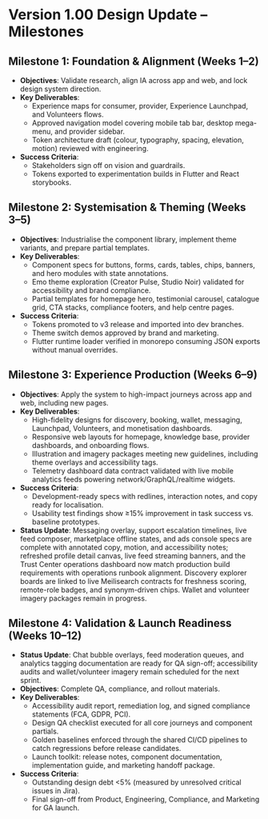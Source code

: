 # Version 1.00 Design Update – Milestones

## Milestone 1: Foundation & Alignment (Weeks 1–2)
- **Objectives**: Validate research, align IA across app and web, and lock design system direction.
- **Key Deliverables**:
  - Experience maps for consumer, provider, Experience Launchpad, and Volunteers flows.
  - Approved navigation model covering mobile tab bar, desktop mega-menu, and provider sidebar.
  - Token architecture draft (colour, typography, spacing, elevation, motion) reviewed with engineering.
- **Success Criteria**:
  - Stakeholders sign off on vision and guardrails.
  - Tokens exported to experimentation builds in Flutter and React storybooks.

## Milestone 2: Systemisation & Theming (Weeks 3–5)
- **Objectives**: Industrialise the component library, implement theme variants, and prepare partial templates.
- **Key Deliverables**:
  - Component specs for buttons, forms, cards, tables, chips, banners, and hero modules with state annotations.
  - Emo theme exploration (Creator Pulse, Studio Noir) validated for accessibility and brand compliance.
  - Partial templates for homepage hero, testimonial carousel, catalogue grid, CTA stacks, compliance footers, and help centre pages.
- **Success Criteria**:
  - Tokens promoted to v3 release and imported into dev branches.
  - Theme switch demos approved by brand and marketing.
  - Flutter runtime loader verified in monorepo consuming JSON exports without manual overrides.

## Milestone 3: Experience Production (Weeks 6–9)
- **Objectives**: Apply the system to high-impact journeys across app and web, including new pages.
- **Key Deliverables**:
  - High-fidelity designs for discovery, booking, wallet, messaging, Launchpad, Volunteers, and monetisation dashboards.
  - Responsive web layouts for homepage, knowledge base, provider dashboards, and onboarding flows.
  - Illustration and imagery packages meeting new guidelines, including theme overlays and accessibility tags.
  - Telemetry dashboard data contract validated with live mobile analytics feeds powering network/GraphQL/realtime widgets.
- **Success Criteria**:
  - Development-ready specs with redlines, interaction notes, and copy ready for localisation.
  - Usability test findings show ≥15% improvement in task success vs. baseline prototypes.
- **Status Update**: Messaging overlay, support escalation timelines, live feed composer, marketplace offline states, and ads console specs are complete with annotated copy, motion, and accessibility notes; refreshed profile detail canvas, live feed streaming banners, and the Trust Center operations dashboard now match production build requirements with operations runbook alignment. Discovery explorer boards are linked to live Meilisearch contracts for freshness scoring, remote-role badges, and synonym-driven chips. Wallet and volunteer imagery packages remain in progress.

## Milestone 4: Validation & Launch Readiness (Weeks 10–12)
- **Status Update**: Chat bubble overlays, feed moderation queues, and analytics tagging documentation are ready for QA sign-off; accessibility audits and wallet/volunteer imagery remain scheduled for the next sprint.
- **Objectives**: Complete QA, compliance, and rollout materials.
- **Key Deliverables**:
  - Accessibility audit report, remediation log, and signed compliance statements (FCA, GDPR, PCI).
  - Design QA checklist executed for all core journeys and component partials.
  - Golden baselines enforced through the shared CI/CD pipelines to catch regressions before release candidates.
  - Launch toolkit: release notes, component documentation, implementation guide, and marketing handoff package.
- **Success Criteria**:
  - Outstanding design debt <5% (measured by unresolved critical issues in Jira).
  - Final sign-off from Product, Engineering, Compliance, and Marketing for GA launch.
